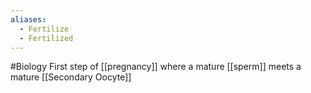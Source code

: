 ```yaml
---
aliases:
  - Fertilize
  - Fertilized
---
```

#Biology 
First step of [[pregnancy]] where a mature [[sperm]] meets a mature [[Secondary Oocyte]]